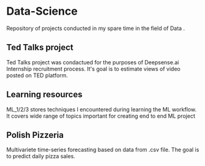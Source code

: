 # Data-Science 
Repository of projects conducted in my spare time in the field of Data .

## Ted Talks project 
Ted Talks project was condactued for the purposes of Deepsense.ai Internship recruitment process. It's goal is to estimate views of video posted on TED platform. 
 
## Learning resources 
ML_1/2/3 stores techniques I encountered during learning the ML workflow. It covers wide range of topics important for creating end to end ML project

## Polish Pizzeria
Multivariete time-series forecasting based on data from .csv file. The goal is to predict daily pizza sales.
